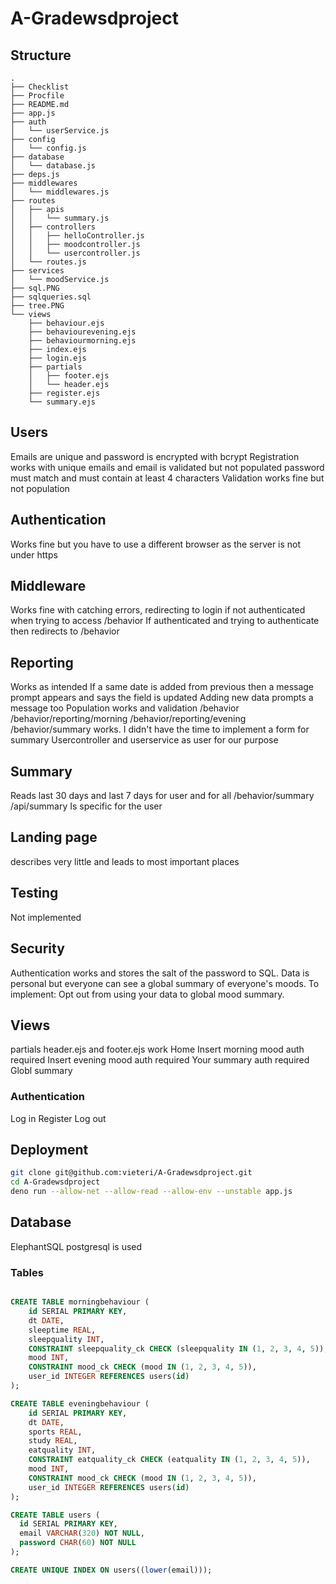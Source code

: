 ﻿# A-Gradewsdproject

## Structure

```
.
├── Checklist
├── Procfile
├── README.md
├── app.js
├── auth
│   └── userService.js
├── config
│   └── config.js
├── database
│   └── database.js
├── deps.js
├── middlewares
│   └── middlewares.js
├── routes
│   ├── apis
│   │   └── summary.js
│   ├── controllers
│   │   ├── helloController.js
│   │   ├── moodcontroller.js
│   │   └── usercontroller.js
│   └── routes.js
├── services
│   └── moodService.js
├── sql.PNG
├── sqlqueries.sql
├── tree.PNG
└── views
    ├── behaviour.ejs
    ├── behaviourevening.ejs
    ├── behaviourmorning.ejs
    ├── index.ejs
    ├── login.ejs
    ├── partials
    │   ├── footer.ejs
    │   └── header.ejs
    ├── register.ejs
    └── summary.ejs

```

## Users

 Emails are unique and password is encrypted with bcrypt
 Registration works with unique emails and email is validated but not populated
 password must match and must contain at least 4 characters
 Validation works fine but not population

## Authentication
 Works fine but you have to use a different browser as the server is not under https

## Middleware
 Works fine with catching errors, redirecting to login if not authenticated when trying to access /behavior
 If authenticated and trying to authenticate then redirects to /behavior

## Reporting
 Works as intended
 If a same date is added from previous then a message prompt appears and says the field is updated
 Adding new data prompts a message too
 Population works and validation
 /behavior /behavior/reporting/morning /behavior/reporting/evening /behavior/summary works. I didn't have the time to implement a form for summary
 Usercontroller and userservice as user for our purpose


## Summary
 Reads last 30 days and last 7 days for user and for all /behavior/summary /api/summary
 Is specific for the user

## Landing page
 describes very little and leads to most important places

## Testing
 Not implemented

## Security
 Authentication works and stores the salt of the password to SQL. Data is personal but everyone can see a global summary of everyone's moods.
 To implement: Opt out from using your data to global mood summary.

## Views
 partials header.ejs and footer.ejs work
 Home
 Insert morning mood auth required
 Insert evening mood auth required
 Your summary auth required
 Globl summary
 
 ### Authentication
 Log in
 Register
 Log out

## Deployment
```sh
git clone git@github.com:vieteri/A-Gradewsdproject.git
cd A-Gradewsdproject
deno run --allow-net --allow-read --allow-env --unstable app.js
```

## Database
ElephantSQL postgresql is used

### Tables

``` sql

CREATE TABLE morningbehaviour (
    id SERIAL PRIMARY KEY,
    dt DATE,
    sleeptime REAL,
    sleepquality INT,
    CONSTRAINT sleepquality_ck CHECK (sleepquality IN (1, 2, 3, 4, 5)),
    mood INT,
    CONSTRAINT mood_ck CHECK (mood IN (1, 2, 3, 4, 5)),
    user_id INTEGER REFERENCES users(id)
); 

CREATE TABLE eveningbehaviour (
    id SERIAL PRIMARY KEY,
    dt DATE,
    sports REAL,
    study REAL,
    eatquality INT,
    CONSTRAINT eatquality_ck CHECK (eatquality IN (1, 2, 3, 4, 5)),
    mood INT,
    CONSTRAINT mood_ck CHECK (mood IN (1, 2, 3, 4, 5)),
    user_id INTEGER REFERENCES users(id)
); 

CREATE TABLE users (
  id SERIAL PRIMARY KEY,
  email VARCHAR(320) NOT NULL,
  password CHAR(60) NOT NULL
);

CREATE UNIQUE INDEX ON users((lower(email)));

```
